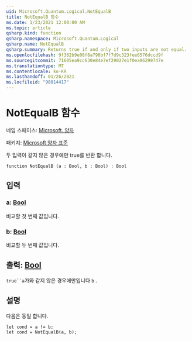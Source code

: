 ```yaml
---
uid: Microsoft.Quantum.Logical.NotEqualB
title: NotEqualB 함수
ms.date: 1/23/2021 12:00:00 AM
ms.topic: article
qsharp.kind: function
qsharp.namespace: Microsoft.Quantum.Logical
qsharp.name: NotEqualB
qsharp.summary: Returns true if and only if two inputs are not equal.
ms.openlocfilehash: 9f362b9e08f8a798bf7f7d9c323fee6576dccd9f
ms.sourcegitcommit: 71605ea9cc630e84e7ef29027e1f0ea06299747e
ms.translationtype: MT
ms.contentlocale: ko-KR
ms.lasthandoff: 01/26/2021
ms.locfileid: "98814417"
---
```

# <a name="notequalb-function"></a>NotEqualB 함수

네임 스페이스: [Microsoft. 양자](xref:Microsoft.Quantum.Logical)

패키지: [Microsoft 양자 표준](https://nuget.org/packages/Microsoft.Quantum.Standard)


두 입력이 같지 않은 경우에만 true를 반환 합니다.

```qsharp
function NotEqualB (a : Bool, b : Bool) : Bool
```


## <a name="input"></a>입력

### <a name="a--bool"></a>a: [Bool](xref:microsoft.quantum.lang-ref.bool)

비교할 첫 번째 값입니다.


### <a name="b--bool"></a>b: [Bool](xref:microsoft.quantum.lang-ref.bool)

비교할 두 번째 값입니다.



## <a name="output--bool"></a>출력: [Bool](xref:microsoft.quantum.lang-ref.bool)

`true``a`가와 같지 않은 경우에만입니다 `b` .

## <a name="remarks"></a>설명

다음은 동일 합니다.

```qsharp
let cond = a != b;
let cond = NotEqualB(a, b);
```